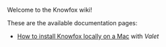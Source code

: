 Welcome to the Knowfox wiki!

These are the available documentation pages:

* [How to install Knowfox locally on a Mac](Install-locally-on-a-Mac-with-Valet) with _Valet_ 